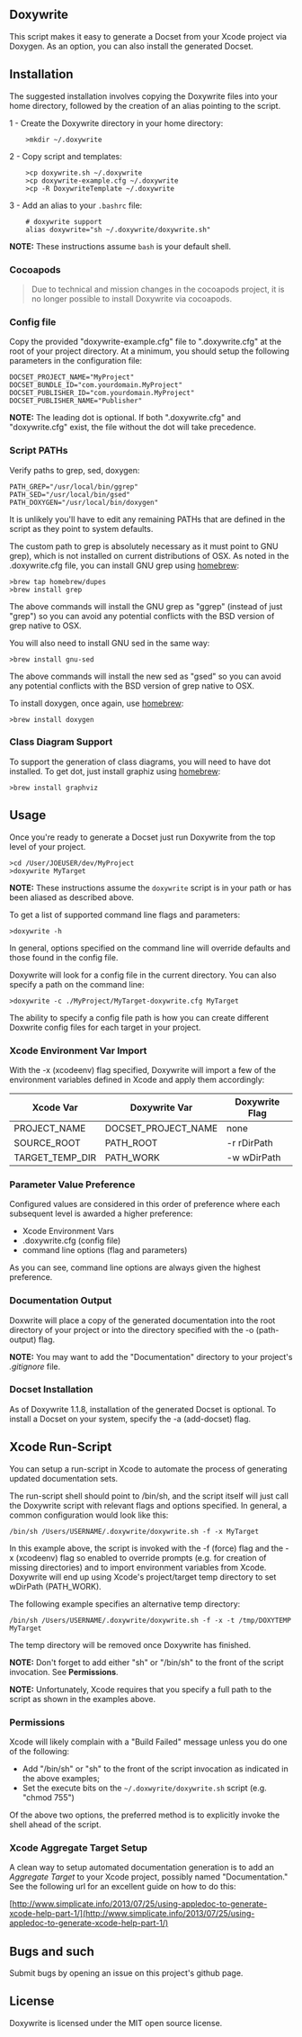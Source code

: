 ## Doxywrite

This script makes it easy to generate a Docset from your Xcode project via Doxygen. As an option, you can also install the generated Docset.

## Installation

The suggested installation involves copying the Doxywrite files into your home directory, followed by the creation of an alias pointing to the script.

1 - Create the Doxywrite directory in your home directory:

```
	>mkdir ~/.doxywrite
```

2 - Copy script and templates:

```
	>cp doxywrite.sh ~/.doxywrite
	>cp doxywrite-example.cfg ~/.doxywrite
	>cp -R DoxywriteTemplate ~/.doxywrite
```


3 - Add an alias to your `.bashrc` file:

```
	# doxywrite support
	alias doxywrite="sh ~/.doxywrite/doxywrite.sh"
```

**NOTE:** These instructions assume `bash` is your default shell.

### Cocoapods
>Due to technical and mission changes in the cocoapods project, it is no longer possible to install Doxywrite via cocoapods.


### Config file
Copy the provided "doxywrite-example.cfg" file to ".doxywrite.cfg" at the root of your project directory. At a minimum, you should setup the following parameters in the configuration file:

	DOCSET_PROJECT_NAME="MyProject"
	DOCSET_BUNDLE_ID="com.yourdomain.MyProject"
	DOCSET_PUBLISHER_ID="com.yourdomain.MyProject"
	DOCSET_PUBLISHER_NAME="Publisher"

**NOTE:** The leading dot is optional. If both ".doxywrite.cfg" and "doxywrite.cfg" exist, the file without the dot will take precedence.

### Script PATHs
Verify paths to grep, sed, doxygen:

	PATH_GREP="/usr/local/bin/ggrep"
	PATH_SED="/usr/local/bin/gsed"
	PATH_DOXYGEN="/usr/local/bin/doxygen"

It is unlikely you'll have to edit any remaining PATHs that are defined in the script as they point to system defaults.

The custom path to grep is absolutely necessary as it must point to GNU grep), which is not installed on current distributions of OSX. As noted in the .doxywrite.cfg file, you can install GNU grep using [homebrew](http://brew.sh/):

	>brew tap homebrew/dupes
	>brew install grep

The above commands will install the GNU grep as "ggrep" (instead of just "grep") so you can avoid any potential conflicts with the BSD version of grep native to OSX.

You will also need to install GNU sed in the same way:

	>brew install gnu-sed

The above commands will install the new sed as "gsed" so you can avoid any potential conflicts with the BSD version of grep native to OSX.

To install doxygen, once again, use [homebrew](http://brew.sh/):

	>brew install doxygen

### Class Diagram Support
To support the generation of class diagrams, you will need to have dot installed. To get dot, just install graphiz using [homebrew](http://brew.sh/):

	>brew install graphviz

## Usage
Once you're ready to generate a Docset just run Doxywrite from the top level of your project.

	>cd /User/JOEUSER/dev/MyProject
	>doxywrite MyTarget

**NOTE:** These instructions assume the `doxywrite` script is in your path or has been aliased as described above.

To get a list of supported command line flags and parameters:

	>doxywrite -h

In general, options specified on the command line will override defaults and those found in the config file.

Doxywrite will look for a config file in the current directory. You can also specify a path on the command line:

	>doxywrite -c ./MyProject/MyTarget-doxywrite.cfg MyTarget

The ability to specify a config file path is how you can create different Doxwrite config files for each target in your project.

### Xcode Environment Var Import
With the -x (xcodeenv) flag specified, Doxywrite will import a few of the environment variables defined in Xcode and apply them accordingly:

Xcode Var          | Doxywrite Var        | Doxywrite Flag
---------          | -------------        | --------------
PROJECT_NAME       | DOCSET_PROJECT_NAME  | none
SOURCE_ROOT        | PATH_ROOT            | -r rDirPath
TARGET_TEMP_DIR    | PATH_WORK            | -w wDirPath

### Parameter Value Preference
Configured values are considered in this order of preference where each subsequent level is awarded a higher preference:

* Xcode Environment Vars
* .doxywrite.cfg (config file)
* command line options (flag and parameters)

As you can see, command line options are always given the highest preference.

### Documentation Output
Doxwrite will place a copy of the generated documentation into the root directory of your project or into the directory specified with the -o (path-output) flag.

**NOTE:** You may want to add the "Documentation" directory to your project's *.gitignore* file.

### Docset Installation
As of Doxywrite 1.1.8, installation of the generated Docset is optional. To install a Docset on your system, specify the -a (add-docset) flag.

## Xcode Run-Script
You can setup a run-script in Xcode to automate the process of generating updated documentation sets.

The run-script shell should point to /bin/sh, and the script itself will just call the Doxywrite script with relevant flags and options specified. In general, a common configuration would look like this:

	/bin/sh /Users/USERNAME/.doxywrite/doxywrite.sh -f -x MyTarget

In this example above, the script is invoked with the -f (force) flag and the -x (xcodeenv) flag so enabled to override prompts (e.g. for creation of missing directories) and to import environment variables from Xcode. Doxywrite will end up using Xcode's project/target temp directory to set wDirPath (PATH_WORK).

The following example specifies an alternative temp directory:

	/bin/sh /Users/USERNAME/.doxywrite/doxywrite.sh -f -x -t /tmp/DOXYTEMP MyTarget

The temp directory will be removed once Doxywrite has finished.

**NOTE:** Don't forget to add either "sh" or "/bin/sh" to the front of the script invocation. See **Permissions**.

**NOTE:** Unfortunately, Xcode requires that you specify a full path to the script as shown in the examples above.

### Permissions
Xcode will likely complain with a "Build Failed" message unless you do one of the following:

* Add "/bin/sh" or "sh" to the front of the script invocation as indicated in the above examples;
* Set the execute bits on the `~/.doxwyrite/doxywrite.sh` script (e.g. "chmod 755")

Of the above two options, the preferred method is to explicitly invoke the shell ahead of the script.


### Xcode Aggregate Target Setup
A clean way to setup automated documentation generation is to add an *Aggregate Target* to your Xcode project, possibly named "Documentation." See the following url for an excellent guide on how to do this:

[http://www.simplicate.info/2013/07/25/using-appledoc-to-generate-xcode-help-part-1/](http://www.simplicate.info/2013/07/25/using-appledoc-to-generate-xcode-help-part-1/)

## Bugs and such

Submit bugs by opening an issue on this project's github page.

## License

Doxywrite is licensed under the MIT open source license.

